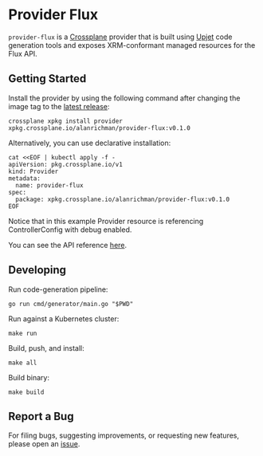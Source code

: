 # Provider Flux

`provider-flux` is a [Crossplane](https://crossplane.io/) provider that
is built using [Upjet](https://github.com/crossplane/upjet) code
generation tools and exposes XRM-conformant managed resources for the
Flux API.

## Getting Started

Install the provider by using the following command after changing the image tag
to the [latest release](https://marketplace.upbound.io/providers/alanrichman/provider-flux):
```
crossplane xpkg install provider xpkg.crossplane.io/alanrichman/provider-flux:v0.1.0
```

Alternatively, you can use declarative installation:
```
cat <<EOF | kubectl apply -f -
apiVersion: pkg.crossplane.io/v1
kind: Provider
metadata:
  name: provider-flux
spec:
  package: xpkg.crossplane.io/alanrichman/provider-flux:v0.1.0
EOF
```

Notice that in this example Provider resource is referencing ControllerConfig with debug enabled.

You can see the API reference [here](https://doc.crds.dev/github.com/alanrichman/provider-flux).

## Developing

Run code-generation pipeline:
```console
go run cmd/generator/main.go "$PWD"
```

Run against a Kubernetes cluster:

```console
make run
```

Build, push, and install:

```console
make all
```

Build binary:

```console
make build
```

## Report a Bug

For filing bugs, suggesting improvements, or requesting new features, please
open an [issue](https://github.com/alanrichman/provider-flux/issues).
